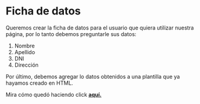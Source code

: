 <h1>Ficha de datos</h1>
<p>Queremos crear la ficha de datos para el usuario que quiera utilizar nuestra página, por lo tanto debemos preguntarle sus datos:</p>
<ol type="1">
     <li>Nombre</li>
     <li>Apellido</li>
     <li>DNI</li>
     <li>Dirección</li>
</ol>
<p>Por último, debemos agregar lo datos obtenidos a una plantilla que ya hayamos creado en HTML.</p>

<p>Mira cómo quedó haciendo click <strong><a href="https://itsandromeda.github.io/Ficha-de-datos/" target="_blank">aquí.</a></strong></p>
